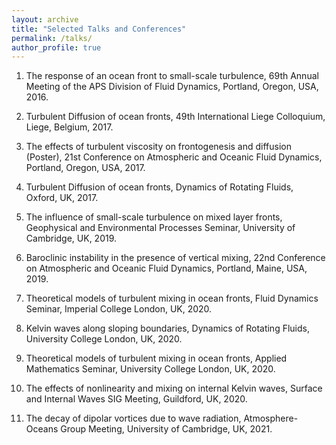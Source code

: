 ```yaml
---
layout: archive
title: "Selected Talks and Conferences"
permalink: /talks/
author_profile: true
---
```


1. The response of an ocean front to small-scale turbulence, 69th Annual Meeting of the APS Division of Fluid Dynamics, Portland, Oregon, USA, 2016.

2. Turbulent Diffusion of ocean fronts, 49th International Liege Colloquium, Liege, Belgium, 2017.

3. The effects of turbulent viscosity on frontogenesis and diffusion (Poster), 21st Conference on Atmospheric and Oceanic Fluid Dynamics, Portland, Oregon, USA, 2017.

4. Turbulent Diffusion of ocean fronts, Dynamics of Rotating Fluids, Oxford, UK, 2017.

5. The influence of small-scale turbulence on mixed layer fronts, Geophysical and Environmental Processes Seminar, University of Cambridge, UK, 2019.

6. Baroclinic instability in the presence of vertical mixing, 22nd Conference on Atmospheric and Oceanic Fluid Dynamics, Portland, Maine, USA, 2019.

7. Theoretical models of turbulent mixing in ocean fronts, Fluid Dynamics Seminar, Imperial College London, UK, 2020.

8. Kelvin waves along sloping boundaries, Dynamics of Rotating Fluids, University College London, UK, 2020.

9. Theoretical models of turbulent mixing in ocean fronts, Applied Mathematics Seminar, University College London, UK, 2020.

10. The effects of nonlinearity and mixing on internal Kelvin waves, Surface and Internal Waves SIG Meeting, Guildford, UK, 2020.

11. The decay of dipolar vortices due to wave radiation, Atmosphere-Oceans Group Meeting, University of Cambridge, UK, 2021.

<!--
{% if site.talkmap_link == true %}

<p style="text-decoration:underline;"><a href="/talkmap.html">See a map of all the places I've given a talk!</a></p>

{% endif %}

{% for post in site.talks reversed %}
  {% include archive-single-talk.html %}
{% endfor %}
-->
